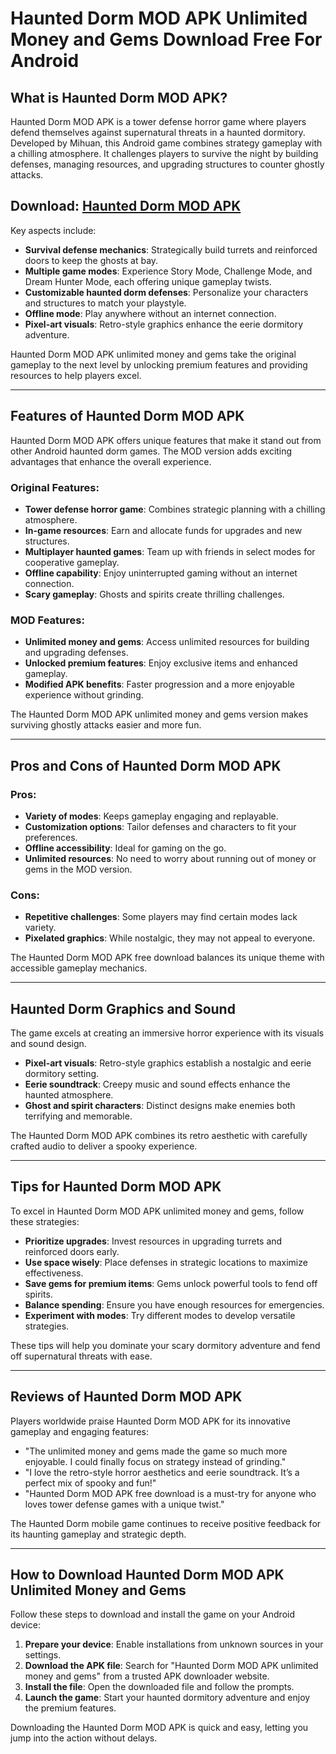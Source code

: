 # Haunted Dorm MOD APK Unlimited Money and Gems Download Free For Android

## What is Haunted Dorm MOD APK?

Haunted Dorm MOD APK is a tower defense horror game where players defend themselves against supernatural threats in a haunted dormitory. Developed by Mihuan, this Android game combines strategy gameplay with a chilling atmosphere. It challenges players to survive the night by building defenses, managing resources, and upgrading structures to counter ghostly attacks.

## Download: [Haunted Dorm MOD APK](https://modhello.com/haunted-dorm/)

Key aspects include:

- **Survival defense mechanics**: Strategically build turrets and reinforced doors to keep the ghosts at bay.
- **Multiple game modes**: Experience Story Mode, Challenge Mode, and Dream Hunter Mode, each offering unique gameplay twists.
- **Customizable haunted dorm defenses**: Personalize your characters and structures to match your playstyle.
- **Offline mode**: Play anywhere without an internet connection.
- **Pixel-art visuals**: Retro-style graphics enhance the eerie dormitory adventure.

Haunted Dorm MOD APK unlimited money and gems take the original gameplay to the next level by unlocking premium features and providing resources to help players excel.

---

## Features of Haunted Dorm MOD APK

Haunted Dorm MOD APK offers unique features that make it stand out from other Android haunted dorm games. The MOD version adds exciting advantages that enhance the overall experience.

### Original Features:
- **Tower defense horror game**: Combines strategic planning with a chilling atmosphere.
- **In-game resources**: Earn and allocate funds for upgrades and new structures.
- **Multiplayer haunted games**: Team up with friends in select modes for cooperative gameplay.
- **Offline capability**: Enjoy uninterrupted gaming without an internet connection.
- **Scary gameplay**: Ghosts and spirits create thrilling challenges.

### MOD Features:
- **Unlimited money and gems**: Access unlimited resources for building and upgrading defenses.
- **Unlocked premium features**: Enjoy exclusive items and enhanced gameplay.
- **Modified APK benefits**: Faster progression and a more enjoyable experience without grinding.

The Haunted Dorm MOD APK unlimited money and gems version makes surviving ghostly attacks easier and more fun.

---

## Pros and Cons of Haunted Dorm MOD APK

### Pros:
- **Variety of modes**: Keeps gameplay engaging and replayable.
- **Customization options**: Tailor defenses and characters to fit your preferences.
- **Offline accessibility**: Ideal for gaming on the go.
- **Unlimited resources**: No need to worry about running out of money or gems in the MOD version.

### Cons:
- **Repetitive challenges**: Some players may find certain modes lack variety.
- **Pixelated graphics**: While nostalgic, they may not appeal to everyone.

The Haunted Dorm MOD APK free download balances its unique theme with accessible gameplay mechanics.

---

## Haunted Dorm Graphics and Sound

The game excels at creating an immersive horror experience with its visuals and sound design.

- **Pixel-art visuals**: Retro-style graphics establish a nostalgic and eerie dormitory setting.
- **Eerie soundtrack**: Creepy music and sound effects enhance the haunted atmosphere.
- **Ghost and spirit characters**: Distinct designs make enemies both terrifying and memorable.

The Haunted Dorm MOD APK combines its retro aesthetic with carefully crafted audio to deliver a spooky experience.

---

## Tips for Haunted Dorm MOD APK

To excel in Haunted Dorm MOD APK unlimited money and gems, follow these strategies:

- **Prioritize upgrades**: Invest resources in upgrading turrets and reinforced doors early.
- **Use space wisely**: Place defenses in strategic locations to maximize effectiveness.
- **Save gems for premium items**: Gems unlock powerful tools to fend off spirits.
- **Balance spending**: Ensure you have enough resources for emergencies.
- **Experiment with modes**: Try different modes to develop versatile strategies.

These tips will help you dominate your scary dormitory adventure and fend off supernatural threats with ease.

---

## Reviews of Haunted Dorm MOD APK

Players worldwide praise Haunted Dorm MOD APK for its innovative gameplay and engaging features:

- "The unlimited money and gems made the game so much more enjoyable. I could finally focus on strategy instead of grinding."  
- "I love the retro-style horror aesthetics and eerie soundtrack. It’s a perfect mix of spooky and fun!"  
- "Haunted Dorm MOD APK free download is a must-try for anyone who loves tower defense games with a unique twist."

The Haunted Dorm mobile game continues to receive positive feedback for its haunting gameplay and strategic depth.

---

## How to Download Haunted Dorm MOD APK Unlimited Money and Gems

Follow these steps to download and install the game on your Android device:

1. **Prepare your device**: Enable installations from unknown sources in your settings.
2. **Download the APK file**: Search for "Haunted Dorm MOD APK unlimited money and gems" from a trusted APK downloader website.
3. **Install the file**: Open the downloaded file and follow the prompts.
4. **Launch the game**: Start your haunted dormitory adventure and enjoy the premium features.

Downloading the Haunted Dorm MOD APK is quick and easy, letting you jump into the action without delays.
